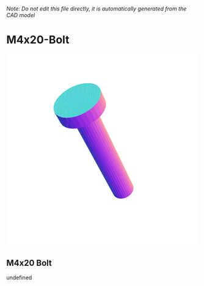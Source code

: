 ###### Note: Do not edit this file directly, it is automatically generated from the CAD model

# M4x20-Bolt

![](/project.svg)

## M4x20 Bolt


undefined


